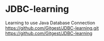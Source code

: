 # JDBC-learning
Learning to use Java Database Connection
https://github.com/Gitgest/JDBC-learning.git
https://github.com/Gitgest/JDBC-learning

